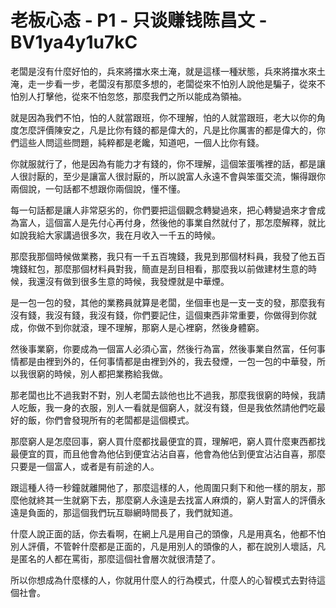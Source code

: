 # 老板心态 - P1 - 只谈赚钱陈昌文 - BV1ya4y1u7kC

老闆是沒有什麼好怕的，兵來將擋水來土淹，就是這樣一種狀態，兵來將擋水來土淹，走一步看一步，老闆沒有那麼多想的，老闆從來不怕別人說他是騙子，從來不怕別人打擊他，從來不怕忽悠，那麼我們之所以能成為領袖。

就是因為我們不怕，怕的人就當跟班，你不理解，怕的人就當跟班，老大以你的角度怎麼評價陳安之，凡是比你有錢的都是偉大的，凡是比你厲害的都是偉大的，你們這些人問這些問題，純粹都是老饞，知道吧，一個人比你有錢。

你就服就行了，他是因為有能力才有錢的，你不理解，這個笨蛋嘴裡的話，都是讓人很討厭的，至少是讓富人很討厭的，所以說富人永遠不會與笨蛋交流，懶得跟你兩個說，一句話都不想跟你兩個說，懂不懂。

每一句話都是讓人非常惡劣的，你們要把這個觀念轉變過來，把心轉變過來才會成為富人，這個富人是先付心再付身，然後他的事業自然就付了，那怎麼解釋，就比如說我給大家講過很多次，我在月收入一千五的時候。

那麼我那個時候做業務，我只有一千五百塊錢，我見到那個材料員，我發了他五百塊錢紅包，那麼那個材料員對我，簡直是刮目相看，那麼我以前做建材生意的時候，我還沒有做到很多生意的時候，我發煙就是中華煙。

是一包一包的發，其他的業務員就算是老闆，坐個車也是一支一支的發，那麼我有沒有錢，我沒有錢，我沒有錢，你們要記住，這個東西非常重要，你做得到你就成，你做不到你就滾，理不理解，那窮人是心裡窮，然後身體窮。

然後事業窮，你要成為一個富人必須心富，然後行為富，然後事業自然富，任何事情都是由裡到外的，任何事情都是由裡到外的，我去發煙，一包一包的中華發，所以我很窮的時候，別人都把業務給我做。

那老闆也比不過我對不對，別人老闆去談他也比不過我，那麼我很窮的時候，我請人吃飯，我一身的衣服，別人一看就是個窮人，就沒有錢，但是我依然請他們吃最好的飯，你們會發現所有的老闆都是這個模式。

那麼窮人是怎麼回事，窮人買什麼都找最便宜的買，理解吧，窮人買什麼東西都找最便宜的買，而且他會為他佔到便宜沾沾自喜，他會為他佔到便宜沾沾自喜，那麼只要是一個富人，或者是有前途的人。

跟這種人待一秒鐘就離開他了，那麼這樣的人，他周圍只剩下和他一樣的朋友，那麼他就終其一生就窮下去，那麼窮人永遠是去找富人麻煩的，窮人對富人的評價永遠是負面的，那這個我們玩互聯網時間長了，我們就知道。

什麼人說正面的話，你去看啊，在網上凡是用自己的頭像，凡是用真名，他都不怕別人評價，不管幹什麼都是正面的，凡是用別人的頭像的人，都在說別人壞話，凡是匿名的人都在罵街，那麼這個社會層次就很清楚了。

所以你想成為什麼樣的人，你就用什麼人的行為模式，什麼人的心智模式去對待這個社會。